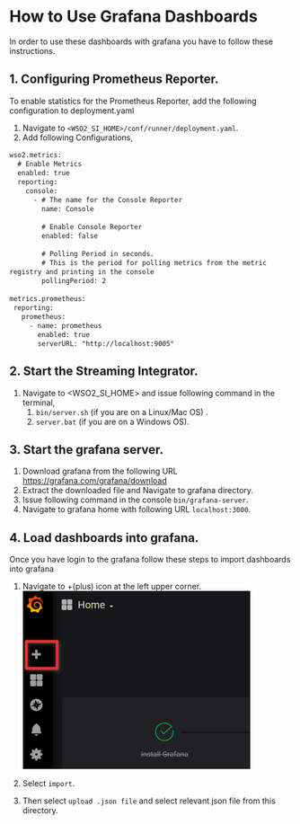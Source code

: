 # How to Use Grafana Dashboards

In order to use these dashboards with grafana you have to follow these instructions.

## 1. Configuring Prometheus Reporter.  
To enable statistics for the Prometheus Reporter, add the following configuration to deployment.yaml
1. Navigate to `<WSO2_SI_HOME>/conf/runner/deployment.yaml`.
2. Add following Configurations,
````
wso2.metrics:
  # Enable Metrics
  enabled: true
  reporting:
    console:
      - # The name for the Console Reporter
        name: Console

        # Enable Console Reporter
        enabled: false

        # Polling Period in seconds.
        # This is the period for polling metrics from the metric registry and printing in the console
        pollingPeriod: 2

metrics.prometheus:
 reporting:
   prometheus:
     - name: prometheus
       enabled: true
       serverURL: "http://localhost:9005"
````

## 2. Start the Streaming Integrator.
1. Navigate to <WSO2_SI_HOME> and issue following command in the terminal,
    1. `bin/server.sh` (if you are on a Linux/Mac OS) .
    2. `server.bat` (if you are on a Windows OS).

## 3. Start the grafana server.
1. Download grafana from the following URL  https://grafana.com/grafana/download  
2. Extract the downloaded file and Navigate to grafana directory.  
3. Issue following command in the console `bin/grafana-server`.  
4. Navigate to grafana home with following URL `localhost:3000`.

## 4. Load dashboards into grafana.
Once you have login to the grafana follow these steps to import dashboards into grafana

1. Navigate to +(plus) icon at the left upper corner.  
![](./image-1.png)

2. Select `import`.  
3. Then select `upload .json file` and select relevant json file from this directory.

